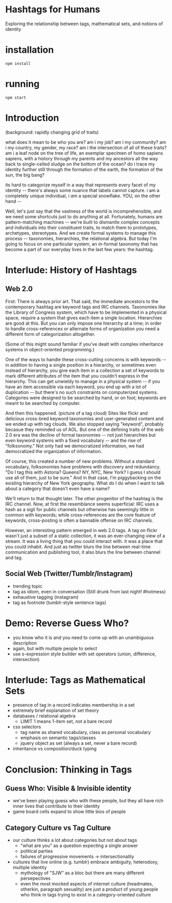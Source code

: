# Hashtags for Humans

Exploring the relationship between tags, mathematical sets, and notions of identity

# installation
`npm install`

# running
`npm start`

# Introduction
(background: rapidly changing grid of traits)

what does it mean to be who you are? am i my job? am i my community? am i my country, my gender, my race? am i the intersection of all of these traits? am i a leaf node on the tree of life, an exemplar specimen of homo sapiens sapiens, with a history through my parents and my ancestors all the way back to single-celled sludge on the bottom of the ocean? do i trace my identity further still through the formation of the earth, the formation of the sun, the big bang?   

its hard to categorize myself in a way that represents every facet of my identity -- there's always some nuance that labels cannot capture. i am a completely unique individual, i *am* a special snowflake. YOU, on the other hand --

Well, let's just say that the vastness of the world is incomprehensible, and we need some shortcuts just to do anything at all. Fortunately, humans are pattern-matching machines -- we're built to dismantle complex concepts and individuals into their constituent traits, to match them to prototypes, archetypes, stereotypes. And we create formal systems to manage this process -- taxonomies, hierarchies, the relational algebra. But today I'm going to focus on one particular system, an *in*-formal taxonomy that has become a part of our everyday lives in the last few years: the hashtag.

# Interlude: History of Hashtags

## Web 2.0
First: There is always prior art. That said, the immediate ancestors to the contemporary hashtag are keyword tags and IRC channels. Taxonomies like the Library of Congress system, which have to be implemented in a physical space, require a system that gives each item a single location. Hierarchies are good at this. But you can only impose one hierarchy at a time; in order to handle cross-references or alternate forms of organization you need a different form of categorization altogether. 

(Some of this might sound familiar if you've dealt with complex inheritance systems in object-oriented programming.)

One of the ways to handle these cross-cutting concerns is with keywords -- in addition to having a single position in a hierarchy, or sometimes even instead of hierarchy, you give each item in a collection a set of keywords to mark different attributes of the item that you couldn't express in the hierarchy. This can get unwieldy to manage in a physical system -- if you have an item accessible via each keyword, you end up with a lot of duplication -- but there's no such constraints on computerized systems. Categories were designed to be searched by hand, or on foot; keywords are meant to be searched by computer.

And then this happened. (picture of a tag cloud) Sites like flickr and delicious cross-bred keyword taxonomies and user-generated content and we ended up with tag clouds. We also stopped saying "keyword", probably becasue they reminded us of AOL. But one of the defining traits of the web 2.0 era was the decline of formal taxonomies -- not just hierarchies but even keyword systems with a fixed vocabulary -- and the rise of "folksonomy." Not only had we democratized information, we had democratized the organization of information.

Of course, this created a number of new problems. Without a standard vocabulary, folksonomies have problems with discovery and redundancy. "Do I tag this with Astoria? Queens? NY, NYC, New York? I guess I should use all of them, just to be sure." And in that case, I'm piggybacking on the existing hierarchy of New York geography. What do I do when I want to talk about a category that doesn't even have a name?

We'll return to that thought later. The other progenitor of the hashtag is the IRC channel. Now, at first the resemblance seems superficial: IRC uses a hash as a sigil for public channels but otherwise has seemingly little in common with keywords; while cross-references are the core feature of keywords, cross-posting is often a bannable offense on IRC channels. 

However, an interesting pattern emerged in web 2.0 tags. A tag on flickr wasn't just a subset of a static collection, it was an ever-changing view of a stream. It was a living thing that you could interact with. it was a place that you could inhabit. And just as twitter blurs the line between real-time communication and publishing tool, it also blurs the line between channel and tag. 

## Social Web (Twitter/Tumblr/Instagram)
- trending topic
- tag as idiom, even in conversation (Still drunk from last night! #hotmess)
- exhaustive tagging (instagram)
- tag as footnote (tumblr-style sentence tags)

# Demo: Reverse Guess Who?
- you know who it is and you need to come up with an unambiguous description
- again, but with multiple people to select
- use s-expression style builder with set operators (union, difference, intersection)

# Interlude: Tags as Mathematical Sets
- presence of tag in a record indicates membership in a set
- extremely brief explanation of set theory
- databases / relational algebra
    + LIMIT 1 means 1-item set, not a bare record
- css selectors
    + tag name as shared vocabulary, class as personal vocabulary
    + emphasis on semantic tags/classes
    + jquery object as set (always a set, never a bare record)
- inheritance vs composition/duck typing

# Conclusion: Thinking in Tags

## Guess Who: Visible & Invisible identity
- we’ve been playing guess who with these people, but they all have rich inner lives that contribute to their identity
- game board cells expand to show little bios of people

## Category Culture vs Tag Culture
- our culture thinks a lot about categories but not about tags
    + "what are you" as a question expecting a single answer 
    + political parties 
    + failures of progressive movements -> intersectionality
- cultures that live online (e.g. tumblr) embrace ambiguity, heterodoxy, multiple identity
    + mythology of "SJW" as a bloc but there are many different persepectives
    + even the most mocked aspects of internet culture (headmates, otherkin, paragraph sexuality) are just a product of young people who think in tags trying to exist in a category-oriented culture
